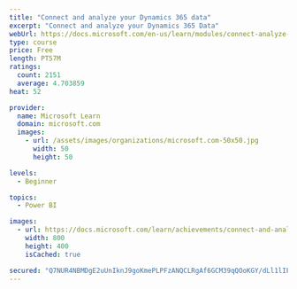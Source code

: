 ```yaml
---
title: "Connect and analyze your Dynamics 365 data​"
excerpt: "Connect and analyze your Dynamics 365 Data​"
webUrl: https://docs.microsoft.com/en-us/learn/modules/connect-analyze-dynamics-365-data/
type: course
price: Free
length: PT57M
ratings:
  count: 2151
  average: 4.703859
heat: 52

provider:
  name: Microsoft Learn
  domain: microsoft.com
  images:
    - url: /assets/images/organizations/microsoft.com-50x50.jpg
      width: 50
      height: 50

levels:
  - Beginner

topics:
  - Power BI

images:
  - url: https://docs.microsoft.com/learn/achievements/connect-and-analyze-your-microsoft-dynamics-365-data-social.png
    width: 800
    height: 400
    isCached: true

secured: "Q7NUR4NBMDgE2uUnIknJ9goKmePLPFzANQCLRgAf6GCM39qQOoKGY/dLl1lIF6d3CL3mCTmZEJjl5UTjtg5POlnuHXovkhnvOfAzo8eN5xdHdsS6y/+SIG+qDbymAtdxZPqcTgEnOuZH3bw4YDXZEaSDSR8vfvOVCGSzN9FQLxofHS2toAKFcyXqfsPFD2IUEecAJiHigwBw0NzWGMi82zMQEcRO5u9LxyvvBMrUC/z+iHEMXXYU7gC4XJK2/UclK2T9tl3pbcWzCtrxdlQK5DR22pfwh2nWbJ+Bn1Oku/ScELodpxjcTOifHgdJ08ovZE4fcpRqwsTkzygMUqYPGzlM1tDs8VxWj4KV+hB6wqhgx1+uoNE0/xuEHczhYDkuACNI8yqKI55BvOOH4SNjiXPOYF7SqK1Jmq8Q4BHrLqQ=;6FjqxOxOkUenQca88jhoMQ=="
---
```


